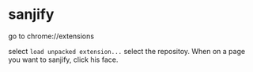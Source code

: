 # sanjify

go to chrome://extensions

select `load unpacked extension...`
select the repositoy.
When on a page you want to sanjify, click his face. 
